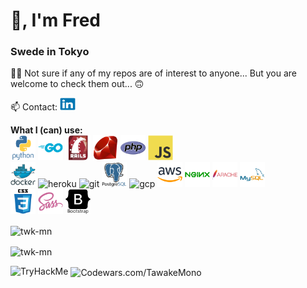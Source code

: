 <h1>👋, I'm Fred</h1>
<h3>Swede in Tokyo</h3>

👨‍💻 Not sure if any of my repos are of interest to anyone... But you are welcome to check them out... 🙃

📫 Contact: <a href="https://linkedin.com/in/fredfaeger" target="blank"><img src="https://github.com/devicons/devicon/raw/master/icons/linkedin/linkedin-original.svg" alt="python" width="25" height="20" /></a>
</p>

<p align="left">
<b>What I (can) use:</b><br />
<img src="https://raw.githubusercontent.com/devicons/devicon/master/icons/python/python-original-wordmark.svg" alt="python" width="40" height="40"/>
<img src="https://raw.githubusercontent.com/devicons/devicon/master/icons/go/go-original-wordmark.svg" alt="Go" width="40" height="40"/>
<img src="https://raw.githubusercontent.com/devicons/devicon/master/icons/rails/rails-original-wordmark.svg" alt="rails" width="40" height="40"/>
<img src="https://raw.githubusercontent.com/devicons/devicon/master/icons/ruby/ruby-original.svg" alt="ruby" width="40" height="40"/>
<img src="https://raw.githubusercontent.com/devicons/devicon/master/icons/php/php-original.svg" alt="php" width="40" height="40"/>
<img src="https://raw.githubusercontent.com/devicons/devicon/master/icons/javascript/javascript-original.svg" alt="javascript" width="40" height="40"/>
<br />

<img src="https://raw.githubusercontent.com/devicons/devicon/master/icons/docker/docker-original-wordmark.svg" alt="docker" width="40" height="40"/>
<img src="https://www.vectorlogo.zone/logos/heroku/heroku-icon.svg" alt="heroku" width="40" height="40"/>
<img src="https://www.vectorlogo.zone/logos/git-scm/git-scm-icon.svg" alt="git" width="40" height="40"/>
<img src="https://raw.githubusercontent.com/devicons/devicon/master/icons/postgresql/postgresql-original-wordmark.svg" alt="postgresql" width="40" height="40"/>
<img src="https://www.vectorlogo.zone/logos/google_cloud/google_cloud-icon.svg" alt="gcp" width="40" height="40"/>
<img src="https://raw.githubusercontent.com/devicons/devicon/master/icons/amazonwebservices/amazonwebservices-original-wordmark.svg" alt="aws" width="40" height="40"/>
<img src="https://raw.githubusercontent.com/devicons/devicon/master/icons/nginx/nginx-original.svg" alt="nginx" width="40" height="40"/>
<img src="https://raw.githubusercontent.com/devicons/devicon/master/icons/apache/apache-original-wordmark.svg" alt="git" width="40" height="40"/>
<img src="https://raw.githubusercontent.com/devicons/devicon/master/icons/mysql/mysql-original-wordmark.svg" alt="mysql" width="40" height="40"/>

<br />
<img src="https://raw.githubusercontent.com/devicons/devicon/master/icons/css3/css3-original-wordmark.svg" alt="css3" width="40" height="40"/>
<img src="https://raw.githubusercontent.com/devicons/devicon/master/icons/sass/sass-original.svg" alt="sass" width="40" height="40"/>
<img src="https://raw.githubusercontent.com/devicons/devicon/master/icons/bootstrap/bootstrap-plain-wordmark.svg" alt="bootstrap" width="40" height="40"/>

</p>



<p><img align="center" src="https://github-readme-stats.vercel.app/api?username=twk-mn&show_icons=true&locale=en" alt="twk-mn" /></p>

<p><img align="center" src="https://github-readme-streak-stats.herokuapp.com/?user=twk-mn&" alt="twk-mn" /></p>

<p><img src="https://tryhackme-badges.s3.amazonaws.com/TawakeMono.png" alt="TryHackMe"> <img align="center" src="https://www.codewars.com/users/TawakeMono/badges/micro" alt="Codewars.com/TawakeMono" /></p>
